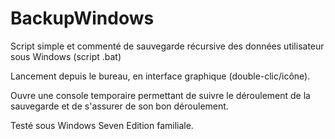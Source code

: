# BackupWindows
Script simple et commenté de sauvegarde récursive des données utilisateur sous Windows (script .bat)

Lancement depuis le bureau, en interface graphique (double-clic/icône).

Ouvre une console temporaire permettant de suivre le déroulement de la sauvegarde et de s'assurer de son bon déroulement.

Testé sous Windows Seven Edition familiale.
